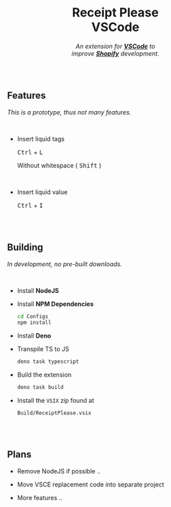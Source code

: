 
<div align = center>

# Receipt Please <br> VSCode

*An extension for **[VSCode]** to*  
*improve **[Shopify]** development.*

<br>
<br>

</div>

## Features

*This is a prototype, thus not many features.*

<br>

-   Insert liquid tags

    <kbd>Ctrl</kbd> + <kbd>L</kbd>
    
    Without whitespace ( <kbd>Shift</kbd> )
    
    <br>
    
-   Insert liquid value

    <kbd>Ctrl</kbd> + <kbd>I</kbd>

<br>
<br>

## Building

*In development, no pre-built downloads.*

<br>

-   Install **NodeJS**

-   Install **NPM Dependencies**

    ```sh
    cd Configs
    npm install
    ```
    
-   Install **Deno**

-   Transpile TS to JS

    ```sh
    deno task typescript
    ```

-   Build the extension

    ```sh
    deno task build
    ```
    
-   Install the `VSIX` zip found at

    ```
    Build/ReceiptPlease.vsix
    ```

<br>
<br>

## Plans

-   Remove NodeJS if possible ..

-   Move VSCE replacement code into separate project

-   More features ..

<br>


<!----------------------------------------------------------------------------->

[Shopify]: https://www.shopify.com/
[VSCode]: https://code.visualstudio.com/
